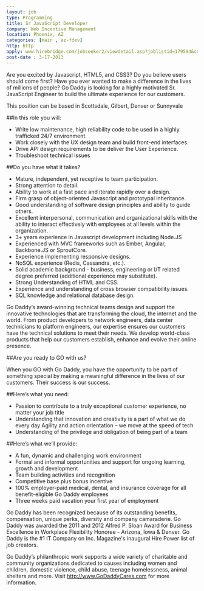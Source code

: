 ```yaml
---
layout: job
type: Programming
title: Sr JavaScript Developer
company: Web Incentive Management
location: Phoenix, AZ
categories: [main , az-fdev]
http: http
apply: www.hirebridge.com/jobseeker2/viewdetail.asp?joblistid=179594&come=&page=1&logo=yes&s=&cid=5475&acceptShift=0
post-date : 3-17-2013
---
```


Are you excited by Javascript, HTML5, and CSS3? Do you believe users should come first? Have you ever wanted to make a difference in the lives of millions of people? Go Daddy is looking for a highly motivated Sr. JavaScript Engineer to build the ultimate experience for our customers. 
 
This position can be based in Scottsdale, Gilbert, Denver or Sunnyvale

##In this role you will:

* Write low maintenance, high reliability code to be used in a highly trafficked 24/7 environment.
* Work closely with the UX design team and build front-end interfaces.
* Drive API design requirements to be deliver the User Experience.
* Troubleshoot technical issues

##Do you have what it takes?

* Mature, independent, yet receptive to team participation.
* Strong attention to detail.
* Ability to work at a fast pace and iterate rapidly over a design.
* Firm grasp of object-oriented Javascript and prototypal inheritance.
* Good understanding of software design principles and ability to guide others.
* Excellent interpersonal, communication and organizational skills with the ability to interact effectively with employees at all levels within the organization.
* 3+ years experience in Javascript development including Node.JS
* Experienced with MVC frameworks such as Ember, Angular, Backbone.JS or SproutCore.
* Experience implementing responsive designs.
* NoSQL experience (Redis, Cassandra, etc.).
* Solid academic background - business, engineering or I/T related degree preferred (additional experience may substitute).
* Strong Understanding of HTML and CSS.
* Experience and understanding of cross browser compatibility issues.
* SQL knowledge and relational database design.

Go Daddy’s award-winning technical teams design and support the innovative technologies that are transforming the cloud, the internet and the world.  From product developers to network engineers, data center technicians to platform engineers, our expertise ensures our customers have the technical solutions to meet their needs. We develop world-class products that help our customers establish, enhance and evolve their online presence. 

##Are you ready to GO with us?

When you GO with Go Daddy, you have the opportunity to be part of something special by making a meaningful difference in the lives of our customers. Their success is our success.

##Here’s what you need:

* Passion to contribute to a truly exceptional customer experience, no matter your job title
* Understanding that innovation and creativity is a part of what we do every day
Agility and action orientation – we move at the speed of tech
* Understanding of the privilege and obligation of being part of a team

##Here’s what we’ll provide:

* A fun, dynamic and challenging work environment
* Formal and informal opportunities and support for ongoing learning, growth and development
* Team building activities and recognition
* Competitive base plus bonus incentive
* 100% employer-paid medical, dental, and insurance coverage for all benefit-eligible Go Daddy employees
* Three weeks paid vacation your first year of employment

Go Daddy has been recognized because of its outstanding benefits, compensation, unique perks, diversity and company camaraderie. Go Daddy was awarded the 2011 and 2012 Alfred P. Sloan Award for Business Excellence in Workplace Flexibility Honoree - Arizona, Iowa & Denver. Go Daddy is the #1 IT Company on Inc. Magazine's inaugural Hire Power list of job creators.

Go Daddy’s philanthropic work supports a wide variety of charitable and community organizations dedicated to causes including women and children, domestic violence, child abuse, teenage homelessness, animal shelters and more. Visit <http://www.GoDaddyCares.com> for more information.